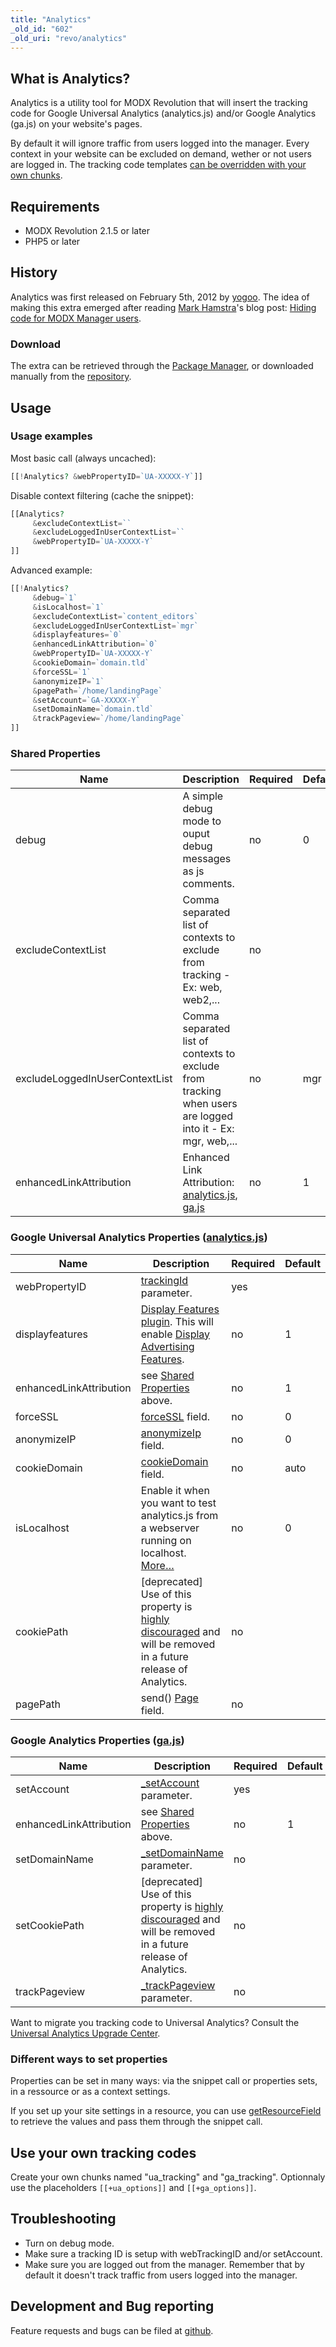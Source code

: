 ```yaml
---
title: "Analytics"
_old_id: "602"
_old_uri: "revo/analytics"
---
```


## What is Analytics?

Analytics is a utility tool for MODX Revolution that will insert the tracking code for Google Universal Analytics (analytics.js) and/or Google Analytics (ga.js) on your website's pages.

By default it will ignore traffic from users logged into the manager. Every context in your website can be excluded on demand, wether or not users are logged in.
The tracking code templates [can be overridden with your own chunks](#Analytics-UseYourOwnTrackingCodes).

## Requirements

- MODX Revolution 2.1.5 or later
- PHP5 or later

## History

Analytics was first released on February 5th, 2012 by [yogoo](https://twitter.com/yogoo). The idea of making this extra emerged after reading [Mark Hamstra](http://modx.com/extras/author/MarkH)'s blog post: [Hiding code for MODX Manager users](http://www.markhamstra.com/modx-blog/2012/01/hiding-google-analytics-code-from-manager-users/).

### Download

The extra can be retrieved through the [Package Manager](display/revolution20/Package+Management), or downloaded manually from the [repository](http://modx.com/extras/package/analytics).

## Usage

### Usage examples

Most basic call (always uncached):

 ``` php
[[!Analytics? &webPropertyID=`UA-XXXXX-Y`]]
```

Disable context filtering (cache the snippet):

 ``` php
[[Analytics?
      &excludeContextList=``
      &excludeLoggedInUserContextList=``
      &webPropertyID=`UA-XXXXX-Y`
]]
```

Advanced example:

 ``` php
[[!Analytics?
      &debug=`1`
      &isLocalhost=`1`
      &excludeContextList=`content_editors`
      &excludeLoggedInUserContextList=`mgr`
      &displayfeatures=`0`
      &enhancedLinkAttribution=`0`
      &webPropertyID=`UA-XXXXX-Y`
      &cookieDomain=`domain.tld`
      &forceSSL=`1`
      &anonymizeIP=`1`
      &pagePath=`/home/landingPage`
      &setAccount=`GA-XXXXX-Y`
      &setDomainName=`domain.tld`
      &trackPageview=`/home/landingPage`
]]
```

### Shared Properties

 | Name                           | Description                                                                                                                                                                                                                                                      | Required | Default |
 | ------------------------------ | ---------------------------------------------------------------------------------------------------------------------------------------------------------------------------------------------------------------------------------------------------------------- | -------- | ------- |
 | debug                          | A simple debug mode to ouput debug messages as js comments.                                                                                                                                                                                                      | no       | 0       |
 | excludeContextList             | Comma separated list of contexts to exclude from tracking - Ex: web, web2,...                                                                                                                                                                                    | no       |         |
 | excludeLoggedInUserContextList | Comma separated list of contexts to exclude from tracking when users are logged into it - Ex: mgr, web,...                                                                                                                                                       | no       | mgr     |
 | enhancedLinkAttribution        | Enhanced Link Attribution: [analytics.js](https://developers.google.com/analytics/devguides/collection/analyticsjs/advanced#enhancedlink), [ga.js](https://developers.google.com/analytics/devguides/collection/upgrade/reference/gajs-analyticsjs#enhancedlink) | no       | 1       |

### Google Universal Analytics Properties ([analytics.js](https://developers.google.com/analytics/devguides/collection/analyticsjs/ "analytics.js documentation"))

 | Name                    | Description                                                                                                                                                                                                                                              | Required | Default |
 | ----------------------- | -------------------------------------------------------------------------------------------------------------------------------------------------------------------------------------------------------------------------------------------------------- | -------- | ------- |
 | webPropertyID           | [trackingId](https://developers.google.com/analytics/devguides/collection/analyticsjs/method-reference#create) parameter.                                                                                                                                | yes      |         |
 | displayfeatures         | [Display Features plugin](https://developers.google.com/analytics/devguides/collection/analyticsjs/display-features). This will enable [Display Advertising Features](https://support.google.com/analytics/answer/3450482?hl=en&ref_topic=3413645&rd=1). | no       | 1       |
 | enhancedLinkAttribution | see [Shared Properties](#Analytics-SharedProperties) above.                                                                                                                                                                                              | no       | 1       |
 | forceSSL                | [forceSSL](https://developers.google.com/analytics/devguides/collection/analyticsjs/advanced#ssl) field.                                                                                                                                                 | no       | 0       |
 | anonymizeIP             | [anonymizeIp](https://developers.google.com/analytics/devguides/collection/analyticsjs/advanced#anonymizeip) field.                                                                                                                                      | no       | 0       |
 | cookieDomain            | [cookieDomain](https://developers.google.com/analytics/devguides/collection/analyticsjs/domains#auto) field.                                                                                                                                             | no       | auto    |
 | isLocalhost             | Enable it when you want to test analytics.js from a webserver running on localhost. [More…](https://developers.google.com/analytics/devguides/collection/analyticsjs/advanced#localhost)                                                                 | no       | 0       |
 | cookiePath              | \[deprecated\] Use of this property is [highly discouraged](https://developers.google.com/analytics/devguides/collection/analyticsjs/domains#configure) and will be removed in a future release of Analytics.                                            | no       |         |
 | pagePath                | send() [Page](https://developers.google.com/analytics/devguides/collection/analyticsjs/pages) field.                                                                                                                                                     | no       |         |

### Google Analytics Properties ([ga.js](https://developers.google.com/analytics/devguides/collection/gajs/ "ga.js documentation"))

 | Name                    | Description                                                                                                                                                                                                   | Required | Default |
 | ----------------------- | ------------------------------------------------------------------------------------------------------------------------------------------------------------------------------------------------------------- | -------- | ------- |
 | setAccount              | [\_setAccount](https://developers.google.com/analytics/devguides/collection/gajs/methods/gaJSApiBasicConfiguration?csw=1#_gat.GA_Tracker_._setAccount) parameter.                                             | yes      |         |
 | enhancedLinkAttribution | see [Shared Properties](#Analytics-SharedProperties) above.                                                                                                                                                   | no       | 1       |
 | setDomainName           | [\_setDomainName](https://developers.google.com/analytics/devguides/collection/gajs/methods/gaJSApiDomainDirectory?csw=1#_gat.GA_Tracker_._setDomainName) parameter.                                          | no       |         |
 | setCookiePath           | \[deprecated\] Use of this property is [highly discouraged](https://developers.google.com/analytics/devguides/collection/analyticsjs/domains#configure) and will be removed in a future release of Analytics. | no       |         |
 | trackPageview           | [\_trackPageview](https://developers.google.com/analytics/devguides/collection/gajs/methods/gaJSApiBasicConfiguration#_gat.GA_Tracker_._trackPageview) parameter.                                             | no       |         |

Want to migrate you tracking code to Universal Analytics? Consult the [Universal Analytics Upgrade Center](https://developers.google.com/analytics/devguides/collection/upgrade/).

### Different ways to set properties

 Properties can be set in many ways: via the snippet call or properties sets, in a ressource or as a context settings.

If you set up your site settings in a resource, you can use [getResourceField](extras/getresourcefield) to retrieve the values and pass them through the snippet call.

## Use your own tracking codes

Create your own chunks named "ua\_tracking" and "ga\_tracking". Optionnaly use the placeholders `[[+ua_options]]` and `[[+ga_options]]`.

## Troubleshooting

- Turn on debug mode.
- Make sure a tracking ID is setup with webTrackingID and/or setAccount.
- Make sure you are logged out from the manager. Remember that by default it doesn't track traffic from users logged into the manager.

## Development and Bug reporting

Feature requests and bugs can be filed at [github](https://github.com/yogoo/Analytics/issues).
